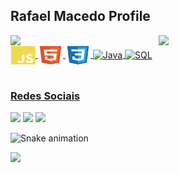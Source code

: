 ## Rafael Macedo Profile
 <div>
   <a href="https://github.com/rsmacedo">
   <img align="left" width="47%" src="https://github-readme-stats.vercel.app/api?username=rsmacedo&show_icons=true&theme=tokyonight&include_all_commits=true&count_private=true"/>
   <img align="left" width="47%" src="https://github-readme-stats.vercel.app/api/top-langs/?username=rsmacedo&layout=compact&langs_count=6&theme=tokyonight"/>

</div>
<div style="display: inline_block"><br>
  <img align="center" alt="Js" height="30" width="40" src="https://raw.githubusercontent.com/devicons/devicon/master/icons/javascript/javascript-plain.svg">
  <img align="center" alt="HTML" height="30" width="40" src="https://raw.githubusercontent.com/devicons/devicon/master/icons/html5/html5-original.svg">
  <img align="center" alt="CSS" height="30" width="40" src="https://raw.githubusercontent.com/devicons/devicon/master/icons/css3/css3-original.svg">
  <img align="center" alt="Java" height="30" width="40" src="https://cdn.jsdelivr.net/gh/devicons/devicon/icons/java/java-original.svg" />
  <img align="center" alt="SQL" height="30" width="40" src="https://cdn.jsdelivr.net/gh/devicons/devicon/icons/microsoftsqlserver/microsoftsqlserver-plain-wordmark.svg"/>
          
</div>
 
 <br>
 
  ### Redes Sociais
 
<div> 
  <a href="https://instagram.com/raffahmacedo" target="_blank"><img src="https://img.shields.io/badge/-Instagram-%23E4405F?style=for-the-badge&logo=instagram&logoColor=white" target="_blank"></a>
  <a href = "mailto:raffah.macedo@hotmail.com"><img src="https://img.shields.io/badge/-Gmail-%23333?style=for-the-badge&logo=gmail&logoColor=white" target="_blank"></a>
  <a href="https://www.linkedin.com/in/rafael-souza-de-macedo-5637b0162" target="_blank"><img src="https://img.shields.io/badge/-LinkedIn-%230077B5?style=for-the-badge&logo=linkedin&logoColor=white" target="_blank"></a> 
 
![Snake animation](https://github.com/devemdobro/devemdobro/blob/output/github-contribution-grid-snake.svg)

 ![](https://komarev.com/ghpvc/?username=rsmacedo)

</div>
